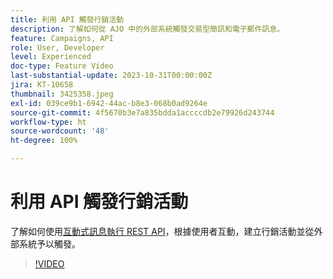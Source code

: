 ```yaml
---
title: 利用 API 觸發行銷活動
description: 了解如何從 AJO 中的外部系統觸發交易型簡訊和電子郵件訊息。
feature: Campaigns, API
role: User, Developer
level: Experienced
doc-type: Feature Video
last-substantial-update: 2023-10-31T00:00:00Z
jira: KT-10658
thumbnail: 3425358.jpeg
exl-id: 039ce9b1-6942-44ac-b8e3-068b0ad9264e
source-git-commit: 4f5670b3e7a835bdda1accccdb2e79926d243744
workflow-type: ht
source-wordcount: '48'
ht-degree: 100%

---
```


# 利用 API 觸發行銷活動

了解如何使用[互動式訊息執行 REST API](https://developer.adobe.com/journey-optimizer-apis/references/messaging/#tag/execution)，根據使用者互動，建立行銷活動並從外部系統予以觸發。

>[!VIDEO](https://video.tv.adobe.com/v/3452736/?learn=on&captions=chi_hant)
